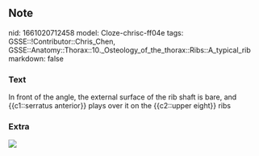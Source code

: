 ## Note
nid: 1661020712458
model: Cloze-chrisc-ff04e
tags: GSSE::!Contributor::Chris_Chen, GSSE::Anatomy::Thorax::10._Osteology_of_the_thorax::Ribs::A_typical_rib
markdown: false

### Text
<div class='toggle'>
  In front of the angle, the external surface of the rib shaft is
  bare, and {{c1::serratus anterior}} plays over it on the
  {{c2::upper eight}} ribs
</div>

### Extra
<img src="paste-5d3bb176b25801d36004d1e188f2133d7d0279fb.png">
